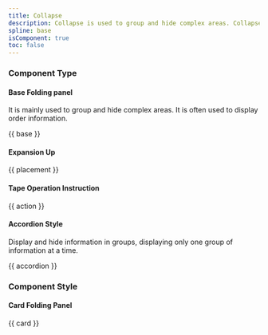 ```yaml
---
title: Collapse
description: Collapse is used to group and hide complex areas. Collapse is often used to display order information.
spline: base
isComponent: true
toc: false
---
```


### Component Type

#### Base Folding panel

It is mainly used to group and hide complex areas. It is often used to display order information.

{{ base }}

#### Expansion Up

{{ placement }}

#### Tape Operation Instruction

{{ action }}

#### Accordion Style

Display and hide information in groups, displaying only one group of information at a time.

{{ accordion }}


### Component Style

#### Card Folding Panel

{{ card }}
